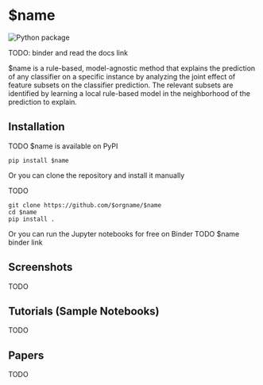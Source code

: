 # $name

![Python package](https://github.com/mrandri19/tirocinio/workflows/Python%20package/badge.svg)

TODO: binder and read the docs link

$name is a rule-based, model-agnostic method that explains the prediction of any classifier on a specific instance by analyzing the joint effect of feature subsets on the classifier prediction. The relevant subsets are identified by learning a local rule-based model in the neighborhood of the prediction to explain.

## Installation

TODO
$name is available on PyPI

```pip install $name```

Or you can clone the repository and install it manually

TODO
```
git clone https://github.com/$orgname/$name
cd $name
pip install .
```

Or you can run the Jupyter notebooks for free on Binder
TODO
$name binder link

## Screenshots

TODO

## Tutorials (Sample Notebooks)

TODO

## Papers

TODO
